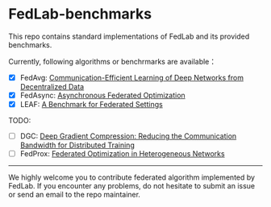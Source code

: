 # FedLab-benchmarks
This repo contains standard implementations of FedLab and its provided benchmarks. 

Currently, following algorithms or benchrmarks are available：

- [x] FedAvg: [Communication-Efficient Learning of Deep Networks from Decentralized Data](http://proceedings.mlr.press/v54/mcmahan17a/mcmahan17a.pdf)
- [x] FedAsync: [Asynchronous Federated Optimization](http://arxiv.org/abs/1903.03934)
- [x] LEAF: [A Benchmark for Federated Settings](http://arxiv.org/abs/1812.01097)

TODO:

- [ ] DGC: [Deep Gradient Compression: Reducing the Communication Bandwidth for Distributed Training](https://arxiv.org/abs/1712.01887)
- [ ] FedProx: [Federated Optimization in Heterogeneous Networks](https://arxiv.org/abs/1812.06127)

------

We highly welcome you to contribute federated algorithm implemented by FedLab. If you encounter any problems, do not hesitate to submit an issue or send an email to the repo maintainer.
